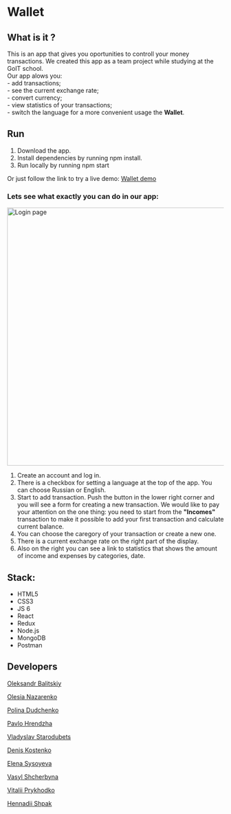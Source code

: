 <h1>Wallet</h1>
<h2>What is it ?</h2>
<p>This is an app that gives you oportunities to controll your money transactions. We created this app as a team project while studying at the GoIT school. <br>Our app alows you:
<br>- add transactions; <br>- see the current exchange rate; <br>- convert currency; <br>- view statistics of your transactions; <br>- switch the language for a more convenient usage the <b>Wallet</b>.</p>
<p></p>
<p></p>

<h2>Run</h2>
<ol>
 <li>Download the app. </li>
 <li>Install dependencies by running npm install.</li>
 <li>Run locally by running npm start</li>
</ol>
<p>Or just follow the link to try a live demo: <a href="https://kdv-wallet-project.netlify.app/">Wallet demo</a></p>
<h3>Lets see what exactly you can do in our app:</h3>
<img src="https://user-images.githubusercontent.com/80903117/170730083-a66cb74c-dfe4-4b3d-b924-299bff42b8c4.gif" alt="Login page" width="600"/>
<ol>
 <li>Create an account and log in.</li>
 <li>There is a checkbox for setting a language at the top of the app. You can choose Russian or English.</li>
 <li>Start to add transaction. Push the button in the lower right corner and you will see a form for creating a new transaction. We would like to pay your attention on the one thing: you need to start from the <b>"Incomes"</b> transaction to make it possible to add your first transaction and calculate current balance. </li>
 <li>You can choose the caregory of your transaction or create a new one.</li>
 <li>There is a current exchange rate on the right part of the display.</li>
 <li>Also on the right you can see a link to statistics that shows the amount of income and expenses by categories, date.</li>
</ol>

<h2>Stack:</h2>
<ul>
  <li>HTML5</li>
  <li>CSS3</li>
  <li>JS 6</li>
  <li>React</li>
  <li>Redux</li>
  <li>Node.js</li>
  <li>MongoDB</li>
  <li>Postman</li>
</ul>

<h2>Developers</h2>
<p><a href="https://github.com/popingalov">Oleksandr Balitskiy</a></p>
<p><a href="https://github.com/OlesiaNazarenko">Olesia Nazarenko</a></p>
<p><a href="https://github.com/polinadudchenko">Polina Dudchenko</a></p>
<p><a href="https://github.com/hrendzha">Pavlo Hrendzha</a></p>
<p><a href="https://github.com/Vlad-Star91">Vladyslav Starodubets</a></p>
<p><a href="https://github.com/DenisK0s">Denis Kostenko</a></p>
<p><a href="https://github.com/EleonaS">Elena Sysoyeva</a></p>
<p><a href="https://github.com/VasylShcherbyna">Vasyl Shcherbyna</a></p>
<p><a href="https://github.com/VitaliiPrykhodko">Vitalii Prykhodko</a></p>
<p><a href="https://github.com/GennadiyShpak">Hennadii Shpak</a></p>
